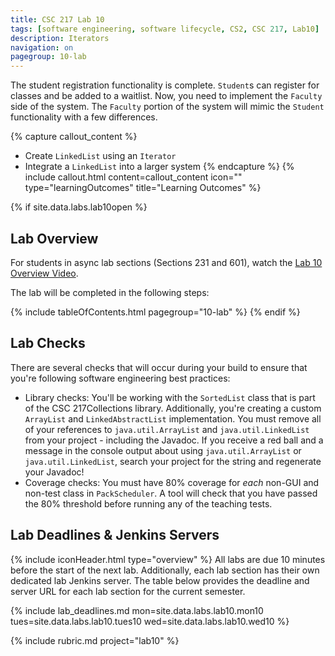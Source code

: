 ```yaml
---
title: CSC 217 Lab 10
tags: [software engineering, software lifecycle, CS2, CSC 217, Lab10]
description: Iterators
navigation: on
pagegroup: 10-lab
---
```

The student registration functionality is complete.  `Student`s can register for classes and be added to a waitlist.  Now, you need to implement the `Faculty` side of the system.  The `Faculty` portion of the system will mimic the `Student` functionality with a few differences.
  

{% capture callout_content %}
  * Create `LinkedList` using an `Iterator`
  * Integrate a `LinkedList` into a larger system
{% endcapture %}
{% include callout.html content=callout_content icon="" type="learningOutcomes" title="Learning Outcomes" %}


{% if site.data.labs.lab10open %}
## Lab Overview
For students in async lab sections (Sections 231 and 601), watch the [Lab 10 Overview Video](https://ncsu.hosted.panopto.com/Panopto/Pages/Viewer.aspx?id=a9b1fb4d-bbfd-4452-a90a-ae6c01394b99).

The lab will be completed in the following steps:

{% include tableOfContents.html pagegroup="10-lab" %}
{% endif %}

## Lab Checks
There are several checks that will occur during your build to ensure that you're following software engineering best practices:

  * Library checks: You'll be working with the `SortedList` class that is part of the CSC 217Collections library.  Additionally, you're creating a custom `ArrayList` and `LinkedAbstractList` implementation.  You must remove all of your references to `java.util.ArrayList` and `java.util.LinkedList` from your project - including the Javadoc.  If you receive a red ball and a message in the console output about using `java.util.ArrayList` or `java.util.LinkedList`, search your project for the string and regenerate your Javadoc!
  * Coverage checks: You must have 80% coverage for *each* non-GUI and non-test class in `PackScheduler`.  A tool will check that you have passed the 80% threshold before running any of the teaching tests.


## Lab Deadlines & Jenkins Servers
{% include iconHeader.html type="overview" %}
All labs are due 10 minutes before the start of the next lab.  Additionally, each lab section has their own dedicated lab Jenkins server.  The table below provides the deadline and server URL for each lab section for the current semester.

{% include lab_deadlines.md mon=site.data.labs.lab10.mon10 tues=site.data.labs.lab10.tues10 wed=site.data.labs.lab10.wed10 %}

{% include rubric.md project="lab10"  %} 
